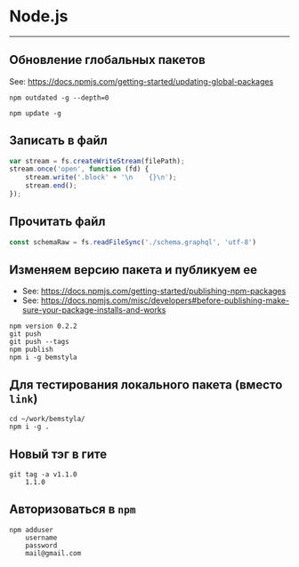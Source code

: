 # Node.js

----

## Обновление глобальных пакетов
See: https://docs.npmjs.com/getting-started/updating-global-packages
```shell
npm outdated -g --depth=0
```
```shell
npm update -g
```



## Записать в файл
```javascript
var stream = fs.createWriteStream(filePath);
stream.once('open', function (fd) {
    stream.write('.block' + '\n    {}\n');
    stream.end();
});
```


## Прочитать файл
```js
const schemaRaw = fs.readFileSync('./schema.graphql', 'utf-8')
```



## Изменяем версию пакета и публикуем ее
- See: https://docs.npmjs.com/getting-started/publishing-npm-packages
- See: https://docs.npmjs.com/misc/developers#before-publishing-make-sure-your-package-installs-and-works

```shell
npm version 0.2.2
git push
git push --tags
npm publish
npm i -g bemstyla
```



## Для тестирования локального пакета (вместо `link`)
```shell
cd ~/work/bemstyla/
npm i -g .
```



## Новый тэг в гите
```shell
git tag -a v1.1.0
    1.1.0
```


## Авторизоваться в `npm`
```shell
npm adduser
    username
    password
    mail@gmail.com
```
